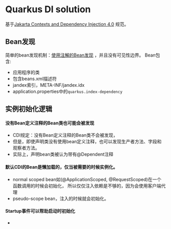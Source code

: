 # Quarkus DI solution

基于[Jakarta Contexts and Dependency Injection 4.0](https://jakarta.ee/specifications/cdi/4.0/jakarta-cdi-spec-4.0.html)
规范。

## Bean发现

简单的bean发现机制：[使用注解的Bean发现](https://jakarta.ee/specifications/cdi/4.0/jakarta-cdi-spec-4.0.html#default_bean_discovery)
，并且没有可见性边界。
Bean包含:

- 应用程序的类
- 包含beans.xml描述符
- jandex索引，META-INF/jandex.idx
- application.properties中的`quarkus.index-dependency`

## 实例初始化逻辑

#### 没有Bean定义注释的Bean类也可能会被发现

- CDI规定：没有Bean定义注释的Bean类不会被发现，
- 但是，即使声明类没有使用bean定义注释，也可以发现生产者方法、字段和观察者方法。
- 实际上，声明bean类被认为带有@Dependent注释

#### 默认CDI的Bean是懒加载的，仅当被需要的时候实例化。

- normal scoped bean如(@ApplicationScoped, @RequestScoped)在一个函数调用的时候会初始化， 所以仅仅注入依赖是不够的，因为会使用客户端代理
- pseudo-scope bean，注入的时候就会初始化。

#### Startup事件可以帮助启动时初始化
- 
